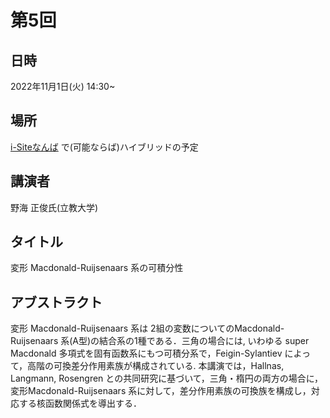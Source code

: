 <script type="text/x-mathjax-config">MathJax.Hub.Config({tex2jax:{inlineMath:[['\$','\$'],['\\(','\\)']],processEscapes:true},CommonHTML: {matchFontHeight:false}});</script>
<script type="text/javascript" async src="https://cdnjs.cloudflare.com/ajax/libs/mathjax/2.7.1/MathJax.js?config=TeX-MML-AM_CHTML"></script>

# 第5回
## 日時
2022年11月1日(火) 14:30~
## 場所
[i-Siteなんば](https://www.osakafu-u.ac.jp/isitenanba/) で(可能ならば)ハイブリッドの予定
## 講演者
野海 正俊氏(立教大学)

## タイトル
変形 Macdonald-Ruijsenaars 系の可積分性

## アブストラクト
変形 Macdonald-Ruijsenaars 系は 2組の変数についてのMacdonald-Ruijsenaars 系(A型)の結合系の1種である．三角の場合には, いわゆる super Macdonald 多項式を固有函数系にもつ可積分系で，Feigin-Sylantiev によって，高階の可換差分作用素族が構成されている. 本講演では，Hallnas, Langmann, Rosengren との共同研究に基づいて，三角・楕円の両方の場合に，変形Macdonald-Ruijsenaars 系に対して，差分作用素族の可換族を構成し，対応する核函数関係式を導出する．